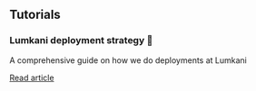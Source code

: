 ## Tutorials

### Lumkani deployment strategy 🚀

A comprehensive guide on how we do deployments at Lumkani

[Read article](/tech/lumkani-deployment-strategy.html)
